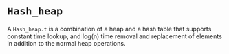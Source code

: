 # `Hash_heap`

A `Hash_heap.t` is a combination of a heap and a hash table that supports
constant time lookup, and log(n) time removal and replacement of elements in
addition to the normal heap operations.
